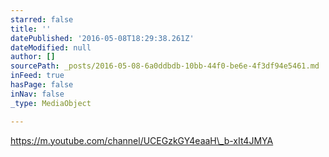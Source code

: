 ```yaml
---
starred: false
title: ''
datePublished: '2016-05-08T18:29:38.261Z'
dateModified: null
author: []
sourcePath: _posts/2016-05-08-6a0ddbdb-10bb-44f0-be6e-4f3df94e5461.md
inFeed: true
hasPage: false
inNav: false
_type: MediaObject

---
```

https://m.youtube.com/channel/UCEGzkGY4eaaH\_b-xIt4JMYA
